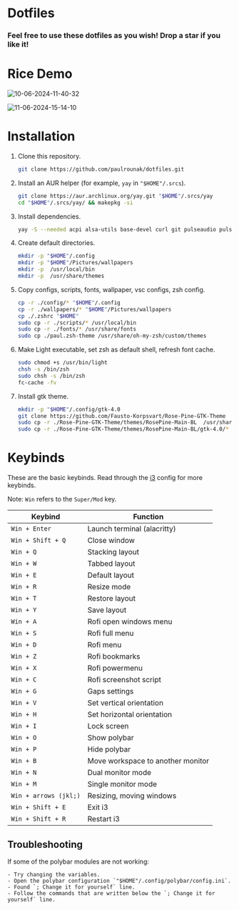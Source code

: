 # Dotfiles
### Feel free to use these dotfiles as you wish! Drop a star if you like it!

# Rice Demo
![10-06-2024-11-40-32](https://github.com/duckyfied/dotfiles/assets/172433021/f4480c6f-9907-4b42-8c5e-e528e659b600)


![11-06-2024-15-14-10](https://github.com/duckyfied/dotfiles/assets/172433021/4c830b36-7029-4f2a-82ff-0a5bc0fbb14a)



# Installation
1. Clone this repository.
    ```sh
    git clone https://github.com/paulrounak/dotfiles.git
    ```

2. Install an AUR helper (for example, `yay` in `"$HOME"/.srcs`).
    ```sh
    git clone https://aur.archlinux.org/yay.git "$HOME"/.srcs/yay
    cd "$HOME"/.srcs/yay/ && makepkg -si
    ```

3. Install dependencies.
    ```sh
    yay -S --needed acpi alsa-utils base-devel curl git pulseaudio pulseaudio-alsa xorg xorg-xinit alacritty btop code dunst feh ffcast firefox i3-gaps i3lock-color i3-resurrect libnotify light mpc mpd ncmpcpp nemo neofetch neovim oh-my-zsh-git pacman-contrib papirus-icon-theme pfetch picom polybar ranger rofi scrot slop xclip zathura zathura-pdf-mupdf zsh
    ```

4. Create default directories.
    ```sh
    mkdir -p "$HOME"/.config
    mkdir -p "$HOME"/Pictures/wallpapers
    mkdir -p  /usr/local/bin
    mkdir -p  /usr/share/themes
    ```

 5. Copy configs, scripts, fonts, wallpaper, vsc configs, zsh config.
    ```sh
    cp -r ./config/* "$HOME"/.config
    cp -r ./wallpapers/* "$HOME"/Pictures/wallpapers
    cp ./.zshrc "$HOME"
    sudo cp -r ./scripts/* /usr/local/bin
    sudo cp -r ./fonts/* /usr/share/fonts
    sudo cp ./paul.zsh-theme /usr/share/oh-my-zsh/custom/themes
    ```
6. Make Light executable, set zsh as default shell, refresh font cache.
    ```sh
    sudo chmod +s /usr/bin/light
    chsh -s /bin/zsh
    sudo chsh -s /bin/zsh
    fc-cache -fv
    ```

7. Install gtk theme.
    ```sh
    mkdir -p "$HOME"/.config/gtk-4.0
    git clone https://github.com/Fausto-Korpsvart/Rose-Pine-GTK-Theme
    sudo cp -r ./Rose-Pine-GTK-Theme/themes/RosePine-Main-BL  /usr/share/themes/RosePine-Main
    sudo cp -r ./Rose-Pine-GTK-Theme/themes/RosePine-Main-BL/gtk-4.0/* "$HOME"/.config/gtk-4.0
    ```

# Keybinds

These are the basic keybinds. Read through the [i3](./config/i3/config) config for more keybinds.

Note: `Win` refers to the `Super/Mod` key.

|        Keybind         |                 Function                 |
| ---------------------- | ---------------------------------------- |
| `Win + Enter`          | Launch terminal (alacritty)              |
| `Win + Shift + Q`      | Close window                             |
| `Win + Q`              | Stacking layout                          |
| `Win + W`              | Tabbed layout                            |
| `Win + E`              | Default layout                           |
| `Win + R`              | Resize mode                              |
| `Win + T`              | Restore layout                           |
| `Win + Y`              | Save layout                              |
| `Win + A`              | Rofi open windows menu                   |
| `Win + S`              | Rofi full menu                           |
| `Win + D`              | Rofi menu                                |
| `Win + Z`              | Rofi bookmarks                           |
| `Win + X`              | Rofi powermenu                           |
| `Win + C`              | Rofi screenshot script                   |
| `Win + G`              | Gaps settings                            |
| `Win + V`              | Set vertical orientation                 |
| `Win + H`              | Set horizontal orientation               |
| `Win + I`              | Lock screen                              |
| `Win + O`              | Show polybar                             |
| `Win + P`              | Hide polybar                             |
| `Win + B`              | Move workspace to another monitor        |
| `Win + N`              | Dual monitor mode                        |
| `Win + M`              | Single monitor mode                      |
| `Win + arrows (jkl;)`  | Resizing, moving windows                 |
| `Win + Shift + E`      | Exit i3                                  |
| `Win + Shift + R`      | Restart i3                               |

## Troubleshooting

If some of the polybar modules are not working:

    - Try changing the variables.
    - Open the polybar configuration `"$HOME"/.config/polybar/config.ini`.
    - Found `; Change it for yourself` line.
    - Follow the commands that are written below the `; Change it for yourself` line.
